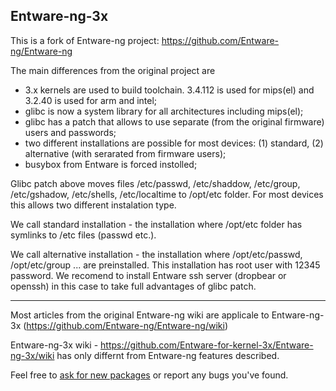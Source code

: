 ## Entware-ng-3x

This is a fork of Entware-ng project: https://github.com/Entware-ng/Entware-ng

The main differences from the original project are
- 3.x kernels are used to build toolchain. 3.4.112 is used for mips(el) and 3.2.40 is used for arm and intel;
- glibc is now a system library for all architectures including mips(el);
- glibc has a patch that allows to use separate (from the original firmware) users and passwords;
- two different installations are possible for most devices: (1) standard, (2) alternative (with serarated from firmware users);
- busybox from Entware is forced instolled;
 
Glibc patch above moves files /etc/passwd, /etc/shaddow, /etc/group, /etc/gshadow, /etc/shells, /etc/localtime to /opt/etc folder. For most devices this allows two different instalation type.

We call standard installation - the installation where /opt/etc folder has symlinks to /etc files (passwd etc.).

We call alternative installation - the installation where /opt/etc/passwd, /opt/etc/group ... are preinstalled. This installation has root user with 12345 password. We recomend to install Entware ssh server (dropbear or openssh) in this case to take full advantages of glibc patch.

---

Most articles from the original Entware-ng wiki are applicale to Entware-ng-3x
(https://github.com/Entware-ng/Entware-ng/wiki)

Entware-ng-3x wiki - https://github.com/Entware-for-kernel-3x/Entware-ng-3x/wiki has only differnt from Entware-ng features described.

Feel free to [ask for new packages](https://github.com/Entware-for-kernel-3x/Entware-ng-3x/issues) or report any bugs you've found.

